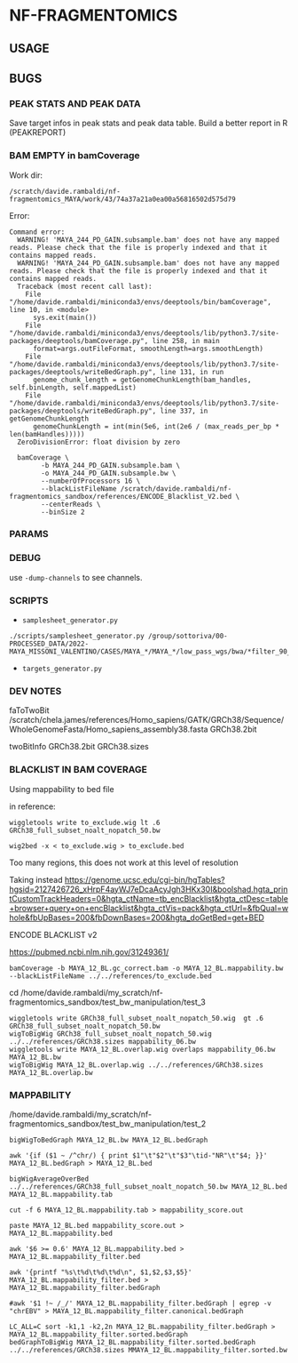 # NF-FRAGMENTOMICS

## USAGE

## BUGS

### PEAK STATS AND PEAK DATA

Save target infos in peak stats and peak data table. Build a better report in R (PEAKREPORT)



### BAM EMPTY in bamCoverage

Work dir:

```
/scratch/davide.rambaldi/nf-fragmentomics_MAYA/work/43/74a37a21a0ea00a56816502d575d79
```

Error:

```
Command error:
  WARNING! 'MAYA_244_PD_GAIN.subsample.bam' does not have any mapped reads. Please check that the file is properly indexed and that it contains mapped reads.
  WARNING! 'MAYA_244_PD_GAIN.subsample.bam' does not have any mapped reads. Please check that the file is properly indexed and that it contains mapped reads.
  Traceback (most recent call last):
    File "/home/davide.rambaldi/miniconda3/envs/deeptools/bin/bamCoverage", line 10, in <module>
      sys.exit(main())
    File "/home/davide.rambaldi/miniconda3/envs/deeptools/lib/python3.7/site-packages/deeptools/bamCoverage.py", line 258, in main
      format=args.outFileFormat, smoothLength=args.smoothLength)
    File "/home/davide.rambaldi/miniconda3/envs/deeptools/lib/python3.7/site-packages/deeptools/writeBedGraph.py", line 131, in run
      genome_chunk_length = getGenomeChunkLength(bam_handles, self.binLength, self.mappedList)
    File "/home/davide.rambaldi/miniconda3/envs/deeptools/lib/python3.7/site-packages/deeptools/writeBedGraph.py", line 337, in getGenomeChunkLength
      genomeChunkLength = int(min(5e6, int(2e6 / (max_reads_per_bp * len(bamHandles)))))
  ZeroDivisionError: float division by zero
```


```
  bamCoverage \
        -b MAYA_244_PD_GAIN.subsample.bam \
        -o MAYA_244_PD_GAIN.subsample.bw \
        --numberOfProcessors 16 \
        --blackListFileName /scratch/davide.rambaldi/nf-fragmentomics_sandbox/references/ENCODE_Blacklist_V2.bed \
        --centerReads \
        --binSize 2
```

### PARAMS


### DEBUG

use `-dump-channels` to see channels.


### SCRIPTS

* `samplesheet_generator.py` 
 
```
./scripts/samplesheet_generator.py /group/sottoriva/00-PROCESSED_DATA/2022-MAYA_MISSONI_VALENTINO/CASES/MAYA_*/MAYA_*/low_pass_wgs/bwa/*filter_90_150*.bam
```

* `targets_generator.py`


### DEV NOTES


faToTwoBit /scratch/chela.james/references/Homo_sapiens/GATK/GRCh38/Sequence/WholeGenomeFasta/Homo_sapiens_assembly38.fasta GRCh38.2bit

twoBitInfo GRCh38.2bit GRCh38.sizes



### BLACKLIST IN BAM COVERAGE

Using mappability to bed file

in reference:

```
wiggletools write to_exclude.wig lt .6 GRCh38_full_subset_noalt_nopatch_50.bw
```

```
wig2bed -x < to_exclude.wig > to_exclude.bed
```

Too many regions, this does not work at this level of resolution

Taking instead https://genome.ucsc.edu/cgi-bin/hgTables?hgsid=2127426726_xHrpF4ayWJ7eDcaAcyJgh3HKx30I&boolshad.hgta_printCustomTrackHeaders=0&hgta_ctName=tb_encBlacklist&hgta_ctDesc=table+browser+query+on+encBlacklist&hgta_ctVis=pack&hgta_ctUrl=&fbQual=whole&fbUpBases=200&fbDownBases=200&hgta_doGetBed=get+BED

ENCODE BLACKLIST v2 

https://pubmed.ncbi.nlm.nih.gov/31249361/



```
bamCoverage -b MAYA_12_BL.gc_correct.bam -o MAYA_12_BL.mappability.bw --blackListFileName ../../references/to_exclude.bed
```








cd /home/davide.rambaldi/my_scratch/nf-fragmentomics_sandbox/test_bw_manipulation/test_3

```
wiggletools write GRCh38_full_subset_noalt_nopatch_50.wig  gt .6 GRCh38_full_subset_noalt_nopatch_50.bw
wigToBigWig GRCh38_full_subset_noalt_nopatch_50.wig ../../references/GRCh38.sizes mappability_06.bw
wiggletools write MAYA_12_BL.overlap.wig overlaps mappability_06.bw MAYA_12_BL.bw
wigToBigWig MAYA_12_BL.overlap.wig ../../references/GRCh38.sizes MAYA_12_BL.overlap.bw
```

### MAPPABILITY

/home/davide.rambaldi/my_scratch/nf-fragmentomics_sandbox/test_bw_manipulation/test_2

```
bigWigToBedGraph MAYA_12_BL.bw MAYA_12_BL.bedGraph
```

```
awk '{if ($1 ~ /^chr/) { print $1"\t"$2"\t"$3"\tid-"NR"\t"$4; }}' MAYA_12_BL.bedGraph > MAYA_12_BL.bed
```

```
bigWigAverageOverBed ../../references/GRCh38_full_subset_noalt_nopatch_50.bw MAYA_12_BL.bed MAYA_12_BL.mappability.tab
```

```
cut -f 6 MAYA_12_BL.mappability.tab > mappability_score.out
```

```
paste MAYA_12_BL.bed mappability_score.out > MAYA_12_BL.mappability.bed
```

```
awk '$6 >= 0.6' MAYA_12_BL.mappability.bed > MAYA_12_BL.mappability_filter.bed
```

```
awk '{printf "%s\t%d\t%d\t%d\n", $1,$2,$3,$5}' MAYA_12_BL.mappability_filter.bed > MAYA_12_BL.mappability_filter.bedGraph
```

```
#awk '$1 !~ /_/' MAYA_12_BL.mappability_filter.bedGraph | egrep -v "chrEBV" > MAYA_12_BL.mappability_filter.canonical.bedGraph
```

```
LC_ALL=C sort -k1,1 -k2,2n MAYA_12_BL.mappability_filter.bedGraph > MAYA_12_BL.mappability_filter.sorted.bedGraph
bedGraphToBigWig MAYA_12_BL.mappability_filter.sorted.bedGraph ../../references/GRCh38.sizes MMAYA_12_BL.mappability_filter.sorted.bw
```

